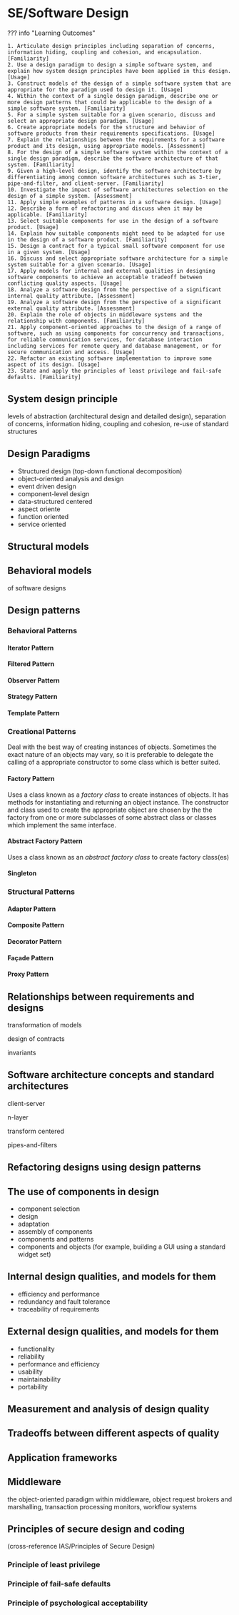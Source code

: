 # SE/Software Design

??? info "Learning Outcomes"

    1. Articulate design principles including separation of concerns, information hiding, coupling and cohesion, and encapsulation. [Familiarity]
    2. Use a design paradigm to design a simple software system, and explain how system design principles have been applied in this design. [Usage]
    3. Construct models of the design of a simple software system that are appropriate for the paradigm used to design it. [Usage]
    4. Within the context of a single design paradigm, describe one or more design patterns that could be applicable to the design of a simple software system. [Familiarity]
    5. For a simple system suitable for a given scenario, discuss and select an appropriate design paradigm. [Usage]
    6. Create appropriate models for the structure and behavior of software products from their requirements specifications. [Usage]
    7. Explain the relationships between the requirements for a software product and its design, using appropriate models. [Assessment]
    8. For the design of a simple software system within the context of a single design paradigm, describe the software architecture of that system. [Familiarity]
    9. Given a high-level design, identify the software architecture by differentiating among common software architectures such as 3-tier, pipe-and-filter, and client-server. [Familiarity]
    10. Investigate the impact of software architectures selection on the design of a simple system. [Assessment]
    11. Apply simple examples of patterns in a software design. [Usage]
    12. Describe a form of refactoring and discuss when it may be applicable. [Familiarity]
    13. Select suitable components for use in the design of a software product. [Usage]
    14. Explain how suitable components might need to be adapted for use in the design of a software product. [Familiarity]
    15. Design a contract for a typical small software component for use in a given system. [Usage]
    16. Discuss and select appropriate software architecture for a simple system suitable for a given scenario. [Usage]
    17. Apply models for internal and external qualities in designing software components to achieve an acceptable tradeoff between conflicting quality aspects. [Usage]
    18. Analyze a software design from the perspective of a significant internal quality attribute. [Assessment]
    19. Analyze a software design from the perspective of a significant external quality attribute. [Assessment]
    20. Explain the role of objects in middleware systems and the relationship with components. [Familiarity]
    21. Apply component-oriented approaches to the design of a range of software, such as using components for concurrency and transactions, for reliable communication services, for database interaction including services for remote query and database management, or for secure communication and access. [Usage]
    22. Refactor an existing software implementation to improve some aspect of its design. [Usage]
    23. State and apply the principles of least privilege and fail-safe defaults. [Familiarity]

## System design principle

levels of abstraction (architectural design and detailed design), separation of
concerns, information hiding, coupling and cohesion, re-use of standard structures

## Design Paradigms

- Structured design (top-down functional decomposition)
- object-oriented analysis and design
- event driven design
- component-level design
- data-structured centered
- aspect oriente
- function oriented
- service oriented

## Structural models

## Behavioral models

of software designs

## Design patterns

### Behavioral Patterns

#### Iterator Pattern

#### Filtered Pattern

#### Observer Pattern

#### Strategy Pattern

#### Template Pattern

### Creational Patterns

Deal with the best way of creating instances of objects. Sometimes the exact nature of an objects may vary, so it is preferable to delegate the calling of a appropriate constructor to some class which is better suited. 


#### Factory Pattern

Uses a class known as a *factory class* to create instances of objects. It has methods for instantiating and returning an object instance. The constructor and class used to create the appropriate object are chosen by the the factory from one or more subclasses of some abstract class or classes which implement the same interface.

#### Abstract Factory Pattern

Uses a class known as an *abstract factory class* to create factory class(es)

#### Singleton

### Structural Patterns

#### Adapter Pattern

#### Composite Pattern

#### Decorator Pattern

#### Façade Pattern

#### Proxy Pattern

## Relationships between requirements and designs

transformation of models

design of contracts

invariants

## Software architecture concepts and standard architectures

client-server

n-layer

transform centered

pipes-and-filters

## Refactoring designs using design patterns

## The use of components in design

- component selection
- design
- adaptation
- assembly of components
- components and patterns
- components and objects (for example, building a GUI using a standard widget set)

## Internal design qualities, and models for them

- efficiency and performance
- redundancy and fault tolerance
- traceability of requirements

## External design qualities, and models for them

- functionality
- reliability
- performance and efficiency
- usability
- maintainability
- portability

## Measurement and analysis of design quality

## Tradeoffs between different aspects of quality

## Application frameworks

## Middleware

the object-oriented paradigm within middleware, 
object request brokers and marshalling, 
transaction processing monitors,
workflow systems

## Principles of secure design and coding 

(cross-reference IAS/Principles of Secure Design)

### Principle of least privilege

### Principle of fail-safe defaults

### Principle of psychological acceptability
